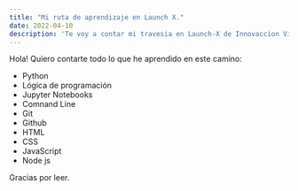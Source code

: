 ```yaml
---
title: "Mi ruta de aprendizaje en Launch X."
date: 2022-04-10
description: 'Te voy a contar mi travesia en Launch-X de Innovaccion Virtual'
---
```


Hola! Quiero contarte todo lo que he aprendido en este camino:
- Python
- Lógica de programación
- Jupyter Notebooks
- Comnand Line
- Git
- Github
- HTML
- CSS
- JavaScript
- Node js

Gracias por leer.
